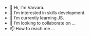 - 👋 Hi, I’m Varvara.
- 👀 I’m interested in skills development.
- 🌱 I’m currently learning JS.
- 💞️ I’m looking to collaborate on ...
- 📫 How to reach me ...

<!---
Riatte/Riatte is a ✨ special ✨ repository because its `README.md` (this file) appears on your GitHub profile.
You can click the Preview link to take a look at your changes.
--->
